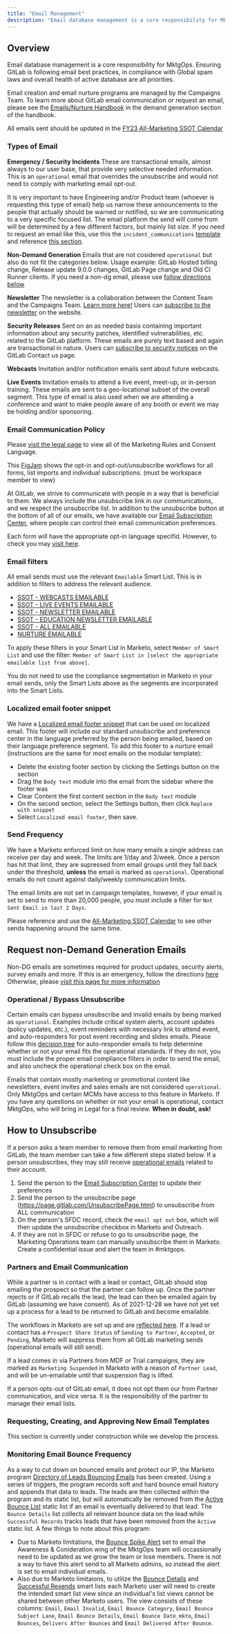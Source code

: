 ```yaml
---
title: "Email Management"
description: "Email database management is a core responsibility for MktgOps. Ensuring GitLab is following email best practices, in compliance with Global spam laws and overall health of active database are all priorities."
---
```


## Overview

Email database management is a core responsibility for MktgOps. Ensuring GitLab is following email best practices, in compliance with Global spam laws and overall health of active database are all priorities.

Email creation and email nurture programs are managed by the Campaigns Team. To learn more about GitLab email communication or request an email, please see the [Emails/Nurture Handbook](/handbook/marketing/lifecycle-marketing/emails-nurture/) in the demand generation section of the handbook.

All emails sent should be updated in the [FY23 All-Marketing SSOT Calendar](/handbook/marketing/#marketing-calendar-inputs)

### Types of Email

**Emergency / Security Incidents**
These are transactional emails, almost always to our user base, that provide very selective needed information. This is an `operational` email that overrides the unsubscribe and would not need to comply with marketing email opt-out.

It is very important to have Engineering and/or Product team (whoever is requesting this type of email) help us narrow these announcements to the people that actually should be warned or notified, so we are communicating to a very specific focused list. The email platform the send will come from will be determined by a few different factors, but mainly list size. If you need to request an email like this, use this the `incident_communications` [template](https://gitlab.com/gitlab-com/marketing/marketing-operations/-/issues/new?issuable_template=incident_communications) and reference [this section](/handbook/marketing/marketing-operations/).

**Non-Demand Generation**
Emails that are not cosidered `operational` but also do not fit the categories below. Usage example: GitLab Hosted billing change, Release update 9.0.0 changes, GitLab Page change and Old CI Runner clients. If you need a non-dg email, please use [follow directions below](/handbook/marketing/marketing-operations/email-management/#request-non-demand-generation-emails)

**Newsletter**
The newsletter is a collaboration between the Content Team and the Campaigns Team. [Learn more here!](/handbook/marketing/lifecycle-marketing/email-processes-requests/#newsletter) Users can [subscribe to the newsletter](https://about.gitlab.com/company/contact/) on the website.

**Security Releases**
Sent on an as needed basis containing important information about any security patches, identified vulnerabilities, etc. related to the GitLab platform. These emails are purely text based and again are transactional in nature.  Users can [subscribe to security notices](https://about.gitlab.com/company/contact/#security-notices) on the GitLab Contact us page.

**Webcasts**
Invitation and/or notification emails sent about future webcasts.

**Live Events**
Invitation emails to attend a live event, meet-up, or in-person training. These emails are sent to a geo-locational subset of the overall segment. This type of email is also used when we are attending a conference and want to make people aware of any booth or event we may be holding and/or sponsoring.

### Email Communication Policy

Please [visit the legal page](https://internal.gitlab.com/handbook/legal-and-corporate-affairs/legal-privacy/#marketing-rules-and-consent-language/) to view all of the Marketing Rules and Consent Language.

This [FigJam](https://www.figma.com/file/fUbK9fPM0DOVf1ob6IIDbx/Opt-in-Workflow_2023-08-22_10-58-58?type=whiteboard&t=S4UoLJlyfrDlhTmw-1) shows the opt-in and opt-out/unsubscribe workflows for all forms, list imports and individual subscriptions. (must be workspace member to view)

At GitLab, we strive to communicate with people in a way that is beneficial to them. We always include the unsubscribe link in our communications, and we respect the unsubscribe list. In addition to the unsubscribe button at the bottom of all of our emails, we have available our [Email Subscription Center](https://about.gitlab.com/company/preference-center/), where people can control their email communication preferences.

Each form will have the appropriate opt-in language specifid. However, to check you may [visit here](https://docs.google.com/document/d/1UEfWo26DP7nRPrWRWo7O7oSrNp_rRuVqyN_vC7SwXME/edit?usp=sharing).

### Email filters

All email sends must use the relevant `Emailable` Smart List. This is in addition to filters to address the relevant audience.

- [SSOT - WEBCASTS EMAILABLE](https://engage-ab.marketo.com/?munchkinId=194-VVC-221#/classic/SL52991024A1)
- [SSOT - LIVE EVENTS EMAILABLE](https://engage-ab.marketo.com/?munchkinId=194-VVC-221#/classic/SL52991025A1)
- [SSOT - NEWSLETTER EMAILABLE](https://engage-ab.marketo.com/?munchkinId=194-VVC-221#/classic/SL52991026A1)
- [SSOT - EDUCATION NEWSLETTER EMAILABLE](https://engage-ab.marketo.com/?munchkinId=194-VVC-221#/classic/SL52991027A1)
- [SSOT - ALL EMAILABLE](https://engage-ab.marketo.com/?munchkinId=194-VVC-221#/classic/SL52996261A1)
- [NURTURE EMAILABLE](https://engage-ab.marketo.com/?munchkinId=194-VVC-221#/classic/SL52969344A1)

To apply these filters in your Smart List in Marketo, select `Member of Smart List` and use the filter:  `Member of Smart List in [select the appropriate emailable list from above]`.

You do not need to use the compliance segmentation in Marketo in your email sends, only the Smart Lists above as the segments are incorporated into the Smart Lists.

### Localized email footer snippet

We have a [Localized email footer snippet](https://engage-ab.marketo.com/?munchkinId=194-VVC-221#/classic/SN15Z1B2ZN16) that can be used on localized email. This footer will include our standard unsubscribe and preference center in the language preferred by the person being emailed, based on their language preference segment. To add this footer to a nurture email (instructions are the same for most emails on the modular template):

- Delete the existing footer section by clicking the Settings button on the section
- Drag the `Body text` module into the email from the sidebar where the footer was
- Clear Content the first content section in the `Body text` module
- On the second section, select the Settings button, then click `Replace with snippet`
- Select `Localized email footer`, then save.

### Send Frequency

We have a Marketo enforced limit on how many emails a single address can receive per day and week. The limits are 1/day and 3/week. Once a person has hit that limit, they are supressed from email groups until they fall back under the threshold, **unless** the email is marked as `operational`. Operational emails do not count against daily/weekly communication limits.

The email limits are not set in campaign templates, however, if your email is set to send to more than 20,000 people, you must include a filter for `Not Sent Email in last 2 Days`.

Please reference and use the [All-Marketing SSOT Calendar](https://internal.gitlab.com/handbook/marketing/#fy25-ssot-marketing-calendar) to see other sends happening around the same time.

## Request non-Demand Generation Emails

Non-DG emails are sometimes required for product updates, security alerts, survey emails and more. If this is an emergency, follow the directions [here](/handbook/marketing/emergency-response/#marketing-emergency-response) Otherwise, please [visit this page for more information](/handbook/marketing/marketing-operations/email-management/operational-email-sends/)

### Operational / Bypass Unsubscribe

Certain emails can bypass unsubscribe and invalid emails by being marked as `operational`. Examples include critical system alerts, account updates (policy updates, etc.), event reminders with necessary link to attend event, and auto-responders for post event recording and slides emails. Please follow this [decision tree](https://www.figma.com/file/NmnCPyzTwg0szmFEYhIAnh/Decision-Tree-for-Operational_2023-08-23_20-50-07?type=whiteboard&node-id=0%3A1&t=BpnsLh0xK6S9yxOf-1) for auto-responder emails to help determine whether or not your email fits the operational standards. If they do not, you must include the proper email compliance filters in order to send the email, and also uncheck the operational check box on the email.

Emails that contain mostly marketing or promotional content like newsletters, event invites and sales emails are not considered `operational`. Only MktgOps and certain MCMs have access to this feature in Marketo. If you have any questions on whether or not your email is operational, contact MktgOps, who will bring in Legal for a final review. **When in doubt, ask!**

## How to Unsubscribe

If a person asks a team member to remove them from email marketing from GitLab, the team member can take a few different steps stated below. If a person unsubscribes, they may still receive [operational emails](/handbook/marketing/marketing-operations/email-management/#operational--bypass-unsubscribe) related to their account.

1. Send the person to the [Email Subscription Center](https://about.gitlab.com/company/preference-center/) to update their preferences
1. Send the person to the unsubscribe page (https://page.gitlab.com/UnsubscribePage.html) to unsubscribe from ALL communication
1. On the person's SFDC record, check the `email opt out` box, which will then update the unsubscribe checkbox in Marketo and Outreach.
1. If they are not in SFDC or refuse to go to unsubscribe page, the Marketing Operations team can manually unsubscribe them in Marketo. Create a confidential issue and alert the team in #mktgops.

### Partners and Email Communication

While a partner is in contact with a lead or contact, GitLab should stop emailing the prospect so that the partner can follow up. Once the partner rejects or if GitLab recalls the lead, the lead can then be emailed again by GitLab (assuming we have consent). As of 2021-12-28 we have not yet set up a process for a lead to be returned to GitLab and become emailable.

The workflows in Marketo are set up and are [reflected here](https://www.figma.com/file/XPEIfQ3ZBoIuK01U6XCAyH/Partner-Opt-in--Email-Compliance-Flow_2023-08-30_16-10-19?type=whiteboard&node-id=0%3A1&t=LTAXXtADs19U4fHf-1). If a lead or contact has a `Prospect Share Status` of `Sending to Partner`, `Accepted`, or `Pending`, Marketo will suppress them from all GitLab marketing sends (operational emails will still send).

If a lead comes in via Partners from MDF or Trial campaigns, they are marked as `Marketing Suspended` in Marketo with a reason of `Partner Lead`, and will be un-emailable until that suspension flag is lifted.

If a person opts-out of GitLab email, it does not opt them our from Partner communication, and vice versa. It is the responsibility of the partner to manage their email lists.

### Requesting, Creating, and Approving New Email Templates

This section is currently under construction while we develop the process.

### Monitoring Email Bounce Frequency

As a way to cut down on bounced emails and protect our IP, the Marketo program [Directory of Leads Bouncing Emails](https://engage-ab.marketo.com/?munchkinId=194-VVC-221#/classic/PG13085A1) has been created. Using a series of triggers, the program records soft and hard bounce email history and appends that data to leads. The leads are then collected within the program and its static list, but will automatically be removed from the [Active Bounce List](https://engage-ab.marketo.com/?munchkinId=194-VVC-221#/classic/ST25117A1LA1) static list if an email is eventually delivered to that lead. The `Bounce Details` list collects all relevant bounce data on the lead while `Successful Records` tracks leads that have been removed from the `Active` static list. A few things to note about this program:

- Due to Marketo limitations, the [Bounce Spike Alert](https://engage-ab.marketo.com/?munchkinId=194-VVC-221#/classic/SC33241A1ZN19) set to email the Awareness & Conideration wing of the MktgOps team will occassionally need to be updated as we grow the team or lose members. There is not a way to have this alert send to all Marketo admins, so instead the alert is set to email individual emails.
- Also due to Marketo limitaions, to utilize the [Bounce Details](https://engage-ab.marketo.com/?munchkinId=194-VVC-221#/classic/SL53109072A1LA1) and [Successful Resends](https://engage-ab.marketo.com/?munchkinId=194-VVC-221#/classic/SL53109462A1LA1) smart lists each Marketo user will need to create the intended smart list view since an individual's list views cannot be shared between other Marketo users. The view consists of these columns: `Email`, `Email Invalid`, `Email Bounce Category`, `Email Bounce Subject Lane`, `Email Bounce Details`, `Email Bounce Date_mkto`, `Email Bounces`, `Delivers After Bounces` and `Email Delivered After Bounce`.
